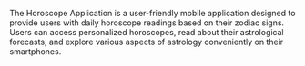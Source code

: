The Horoscope Application is a user-friendly mobile application designed to provide users with daily horoscope readings based on their zodiac signs. Users can access personalized horoscopes, read about their astrological forecasts, and explore various aspects of astrology conveniently on their smartphones.

